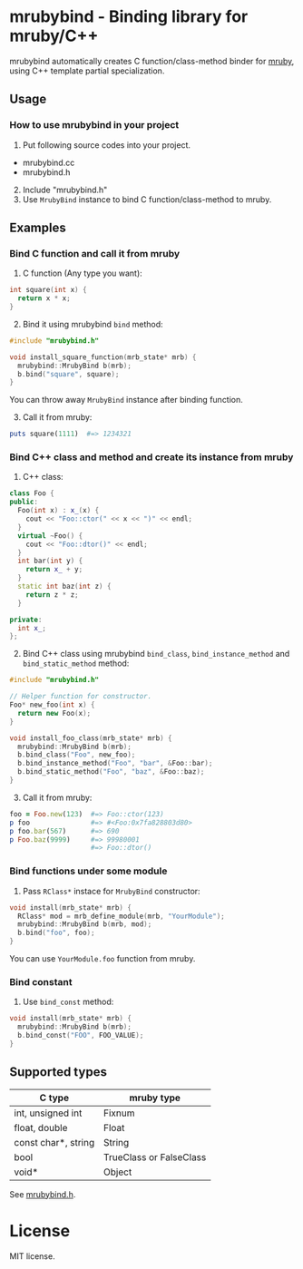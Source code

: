 mrubybind - Binding library for mruby/C++
=========================================

mrubybind automatically creates C function/class-method binder for [mruby](https://github.com/mruby/mruby),
using C++ template partial specialization.

## Usage

### How to use mrubybind in your project

1. Put following source codes into your project.
  * mrubybind.cc
  * mrubybind.h
2. Include "mrubybind.h"
3. Use `MrubyBind` instance to bind C function/class-method to mruby.

## Examples

### Bind C function and call it from mruby

1. C function (Any type you want):

  ```c++
  int square(int x) {
    return x * x;
  }
  ```

2. Bind it using mrubybind `bind` method:

  ```c++
  #include "mrubybind.h"

  void install_square_function(mrb_state* mrb) {
    mrubybind::MrubyBind b(mrb);
    b.bind("square", square);
  }
  ```

  You can throw away `MrubyBind` instance after binding function.

3. Call it from mruby:

  ```ruby
  puts square(1111)  #=> 1234321
  ```

### Bind C++ class and method and create its instance from mruby

1. C++ class:

  ```c++
  class Foo {
  public:
    Foo(int x) : x_(x) {
      cout << "Foo::ctor(" << x << ")" << endl;
    }
    virtual ~Foo() {
      cout << "Foo::dtor()" << endl;
    }
    int bar(int y) {
      return x_ + y;
    }
    static int baz(int z) {
      return z * z;
    }

  private:
    int x_;
  };
  ```

2. Bind C++ class using mrubybind `bind_class`, `bind_instance_method` and
   `bind_static_method` method:

  ```c++
  #include "mrubybind.h"

  // Helper function for constructor.
  Foo* new_foo(int x) {
    return new Foo(x);
  }

  void install_foo_class(mrb_state* mrb) {
    mrubybind::MrubyBind b(mrb);
    b.bind_class("Foo", new_foo);
    b.bind_instance_method("Foo", "bar", &Foo::bar);
    b.bind_static_method("Foo", "baz", &Foo::baz);
  }
  ```

3. Call it from mruby:

  ```ruby
  foo = Foo.new(123)  #=> Foo::ctor(123)
  p foo               #=> #<Foo:0x7fa828803d80>
  p foo.bar(567)      #=> 690
  p Foo.baz(9999)     #=> 99980001
                      #=> Foo::dtor()
  ```

### Bind functions under some module

1. Pass `RClass*` instace for `MrubyBind` constructor:

  ```c++
  void install(mrb_state* mrb) {
    RClass* mod = mrb_define_module(mrb, "YourModule");
    mrubybind::MrubyBind b(mrb, mod);
    b.bind("foo", foo);
  }
  ```

  You can use `YourModule.foo` function from mruby.

### Bind constant

1. Use `bind_const` method:

  ```c++
  void install(mrb_state* mrb) {
    mrubybind::MrubyBind b(mrb);
    b.bind_const("FOO", FOO_VALUE);
  }
  ```

## Supported types
| C type              | mruby type              |
|---------------------|-------------------------|
| int, unsigned int   | Fixnum                  |
| float, double       | Float                   |
| const char*, string | String                  |
| bool                | TrueClass or FalseClass |
| void*               | Object                  |

See [mrubybind.h](https://github.com/ktaobo/mrubybind/blob/master/mrubybind.h).

# License

MIT license.
